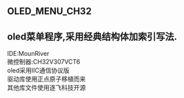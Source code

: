 ## OLED_MENU_CH32     
## oled菜单程序,采用经典结构体加索引写法.     
IDE:MounRiver    
微控制器:CH32V307VCT6     
oled采用IIC通信协议版     
驱动库使用正点原子移植而来    
其他库文件使用逐飞科技开源    
